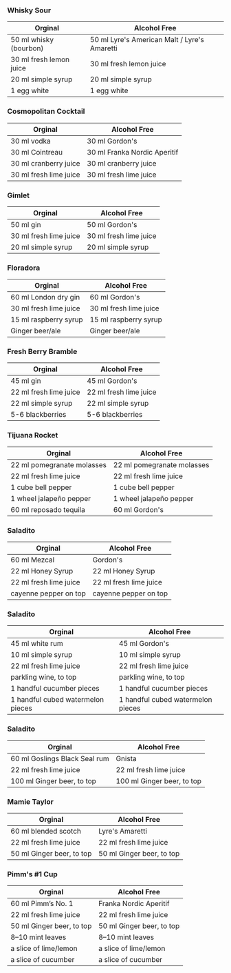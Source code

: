 ### Whisky Sour
| Orginal  |  Alcohol Free |
|---|---|
| 50 ml whisky (bourbon) | 50 ml Lyre's American Malt / Lyre's Amaretti
| 30 ml fresh lemon juice | 30 ml fresh lemon juice
| 20 ml simple syrup | 20 ml simple syrup 
| 1 egg white | 1 egg white

### Cosmopolitan Cocktail
| Orginal  |  Alcohol Free |
|---|---|
| 30 ml vodka | 30 ml Gordon's
| 30 ml Cointreau | 30 ml Franka Nordic Aperitif
| 30 ml cranberry juice | 30 ml cranberry juice
| 30 ml fresh lime juice | 30 ml fresh lime juice

### Gimlet
| Orginal  |  Alcohol Free |
|---|---|
| 50 ml gin | 50 ml Gordon's
| 30 ml fresh lime juice | 30 ml fresh lime juice
| 20 ml simple syrup | 20 ml simple syrup

### Floradora
| Orginal  |  Alcohol Free |
|---|---|
| 60 ml London dry gin | 60 ml Gordon's
| 30 ml fresh lime juice | 30 ml fresh lime juice
| 15 ml raspberry syrup | 15 ml raspberry syrup
| Ginger beer/ale | Ginger beer/ale

### Fresh Berry Bramble
| Orginal  |  Alcohol Free |
|---|---|
| 45 ml gin | 45 ml Gordon's
| 22 ml fresh lime juice | 22 ml fresh lime juice
| 22 ml simple syrup | 22 ml simple syrup
| 5-6 blackberries | 5-6 blackberries

### Tijuana Rocket
| Orginal  |  Alcohol Free |
|---|---|
| 22 ml pomegranate molasses | 22 ml pomegranate molasses
| 22 ml fresh lime juice | 22 ml fresh lime juice
| 1 cube bell pepper | 1 cube bell pepper
| 1 wheel jalapeño pepper | 1 wheel jalapeño pepper
| 60 ml reposado tequila | 60 ml Gordon's

### Saladito
| Orginal  |  Alcohol Free |
|---|---|
| 60 ml Mezcal | Gordon's
| 22 ml Honey Syrup | 22 ml Honey Syrup
| 22 ml fresh lime juice | 22 ml fresh lime juice
| cayenne pepper on top | cayenne pepper on top

### Saladito
| Orginal  |  Alcohol Free |
|---|---|
| 45 ml white rum | 45 ml  Gordon's
| 10 ml simple syrup | 10 ml simple syrup
| 22 ml fresh lime juice | 22 ml fresh lime juice
| parkling wine, to top | parkling wine, to top
| 1 handful cucumber pieces | 1 handful cucumber pieces
| 1 handful cubed watermelon pieces | 1 handful cubed watermelon pieces

### Saladito
| Orginal  |  Alcohol Free |
|---|---|
| 60 ml Goslings Black Seal rum | Gnista
| 22 ml fresh lime juice | 22 ml fresh lime juice
| 100 ml Ginger beer, to top | 100 ml Ginger beer, to top

### Mamie Taylor
| Orginal  |  Alcohol Free |
|---|---|
| 60 ml blended scotch | Lyre's Amaretti
| 22 ml fresh lime juice | 22 ml fresh lime juice
| 50 ml Ginger beer, to top | 50 ml Ginger beer, to top

### Pimm's #1 Cup
| Orginal  |  Alcohol Free |
|---|---|
| 60 ml Pimm’s No. 1 | Franka Nordic Aperitif
| 22 ml fresh lime juice | 22 ml fresh lime juice
| 50 ml Ginger beer, to top | 50 ml Ginger beer, to top
| 8–10 mint leaves | 8–10 mint leaves
| a slice of lime/lemon | a slice of lime/lemon
| a slice of cucumber | a slice of cucumber
